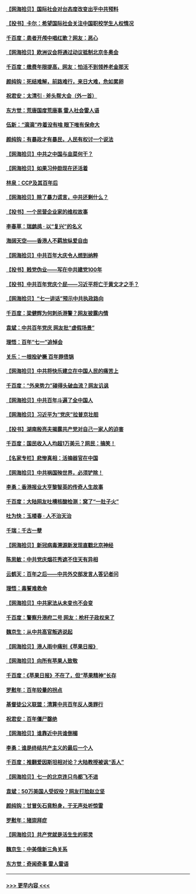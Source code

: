 #### [【网海拾贝】国际社会对台态度改变出乎中共预料](../pages/nsc993/n13080968.md?t=07110651) 
#### [【投书】卡尔：希望国际社会关注中国职校学生人权情况](../pages/nsc993/n13080410.md?t=07110651) 
#### [千百度：患者开颅中唱红歌？网友：恶心](../pages/nsc993/n13080377.md?t=07110651) 
#### [【网海拾贝】欧洲议会将通过动议抵制北京冬奥会](../pages/nsc993/n13078156.md?t=07110651) 
#### [千百度：缴费年限提高，网友：怕活不到领养老金那天](../pages/nsc993/n13078088.md?t=07110651) 
#### [颜纯钩：死结难解，前路难行，来日大难，危如累卵](../pages/nsc993/n13077179.md?t=07110651) 
#### [祝君安：太清引 · 斧头帮大会（外一首）](../pages/nsc993/n13077162.md?t=07110651) 
#### [东方觉：荒唐国度荒唐事 雷人社会雷人语](../pages/nsc993/n13075917.md?t=07110651) 
#### [伍新：“滴滴”咋着没有啥 眼下唯有保命大](../pages/nsc993/n13075894.md?t=07110651) 
#### [颜纯钩：有暴政才有暴民，人民有权讨一个说法](../pages/nsc993/n13075734.md?t=07110651) 
#### [【网海拾贝】中共之中国与韭菜何干？](../pages/nsc993/n13075428.md?t=07110651) 
#### [【网海拾贝】如果习仲勋现在还活着](../pages/nsc993/n13073410.md?t=07110651) 
#### [林泉：CCP及其百年后](../pages/nsc993/n13073226.md?t=07110651) 
#### [【网海拾贝】除了暴力谎言，中共还剩什么？](../pages/nsc993/n13071082.md?t=07110651) 
#### [【投书】一个民营企业家的维权故事](../pages/nsc993/n13070932.md?t=07110651) 
#### [李春草：瑞鹧鸪 · 以“复兴”的名义](../pages/nsc993/n13069984.md?t=07110651) 
#### [海阔天空——香港人不羁放纵爱自由](../pages/nsc993/n13069407.md?t=07110651) 
#### [【网海拾贝】中共百年大庆令人想到纳粹](../pages/nsc993/n13068483.md?t=07110651) 
#### [【投书】贱党伪业——写在中共建党100年](../pages/nsc993/n13067843.md?t=07110651) 
#### [【投书】中共百年党庆个屁——习近平将亡于黄文才之手？](../pages/nsc993/n13067425.md?t=07110651) 
#### [【网海拾贝】“七一讲话”预示中共执政路向](../pages/nsc993/n13066434.md?t=07110651) 
#### [千百度：梁健辉为何刺杀港警？网友披露内情](../pages/nsc993/n13066979.md?t=07110651) 
#### [袁斌：中共百年党庆 网友批“虚假场景”](../pages/nsc993/n13066385.md?t=07110651) 
#### [理悟：百年“七一”追悼会](../pages/nsc993/n13066106.md?t=07110651) 
#### [关乐：一根拴驴橛 百年罪债锅](../pages/nsc993/n13066089.md?t=07110651) 
#### [【网海拾贝】中共将快乐建立在中国人民的痛苦上](../pages/nsc993/n13064939.md?t=07110651) 
#### [千百度：“外来势力”碰得头破血流？网友讥讽](../pages/nsc993/n13064878.md?t=07110651) 
#### [【网海拾贝】中共百年斗遍了全中国人](../pages/nsc993/n13060020.md?t=07110651) 
#### [【网海拾贝】习近平为“党庆”拉普京壮胆](../pages/nsc993/n13057781.md?t=07110651) 
#### [【投书】湖南殷亮夫揭露共产党对自己一家人的迫害](../pages/nsc993/n13057744.md?t=07110651) 
#### [千百度：国民收入人均超1万美元？网民：搞笑！](../pages/nsc993/n13057692.md?t=07110651) 
#### [【名家专栏】悲惨真相：活摘器官在中国](../pages/nsc993/n13056611.md?t=07110651) 
#### [【网海拾贝】中共祸国殃世界，必须铲除！](../pages/nsc993/n13056011.md?t=07110651) 
#### [李勇：香港报业大亨黎智英的传奇人生故事](../pages/nsc993/n13055258.md?t=07110651) 
#### [千百度：大陆网友吐槽核酸检测：窝了“一肚子火”](../pages/nsc993/n13055194.md?t=07110651) 
#### [吐为快：玉楼春 · 人不治天治](../pages/nsc993/n13054028.md?t=07110651) 
#### [千瑞：千古一孽](../pages/nsc993/n13054016.md?t=07110651) 
#### [【网海拾贝】新冠病毒溯源新发现直戳北京神经](../pages/nsc993/n13052425.md?t=07110651) 
#### [陈思敏：中共党庆烟花秀遮不住天有异相](../pages/nsc993/n13052020.md?t=07110651) 
#### [云鹤天：百年之后——中共外交部发言人答记者问](../pages/nsc993/n13051604.md?t=07110651) 
#### [理悟：毒誓难救命](../pages/nsc993/n13051601.md?t=07110651) 
#### [【网海拾贝】中共家法从未变也不会变](../pages/nsc993/n13050366.md?t=07110651) 
#### [千百度：警察升港府二号 网友：枪杆子政权来了](../pages/nsc993/n13050261.md?t=07110651) 
#### [魏京生：从中共高官叛逃说起](../pages/nsc993/n13048997.md?t=07110651) 
#### [【网海拾贝】港人雨中痛别《苹果日报》](../pages/nsc993/n13048941.md?t=07110651) 
#### [【网海拾贝】向所有苹果人致敬](../pages/nsc993/n13046795.md?t=07110651) 
#### [千百度：《苹果日报》不在了，但“苹果精神”长存](../pages/nsc993/n13046703.md?t=07110651) 
#### [罗慰年：百年较量的拐点](../pages/nsc993/n13046542.md?t=07110651) 
#### [基督徒公义联盟：清算中共百年反人类罪行](../pages/nsc993/n13046499.md?t=07110651) 
#### [祝君安：百年僵尸罄绝](../pages/nsc993/n13045595.md?t=07110651) 
#### [【网海拾贝】谁靠近中共谁倒楣](../pages/nsc993/n13044667.md?t=07110651) 
#### [李勇：谁是终结共产主义的最后一个人](../pages/nsc993/n13044397.md?t=07110651) 
#### [千百度：推翻爱因斯坦相对论？大陆教授被讽“丢人”](../pages/nsc993/n13043908.md?t=07110651) 
#### [【网海拾贝】七一的北京连只鸟都飞不进](../pages/nsc993/n13041377.md?t=07110651) 
#### [袁斌：50万美国人受奴役？网友打脸赵立坚](../pages/nsc993/n13041330.md?t=07110651) 
#### [颜纯钩：甘冒矢石竟粉身，于无声处听惊雷](../pages/nsc993/n13041140.md?t=07110651) 
#### [罗慰年：猪崇拜症](../pages/nsc993/n13041071.md?t=07110651) 
#### [【网海拾贝】共产党就是活生生的邪灵](../pages/nsc993/n13036627.md?t=07110651) 
#### [魏京生：中美俄新三角关系](../pages/nsc993/n13035986.md?t=07110651) 
#### [东方觉：奇闻奇事 雷人雷语](../pages/nsc993/n13035878.md?t=07110651) 

----
#### [ >>> 更早内容 <<< ](../indexes/nsc993-earlier.md)
